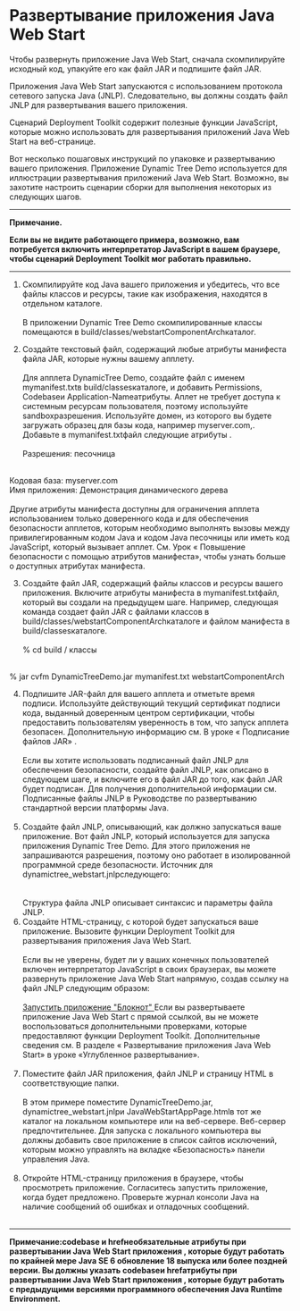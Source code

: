 # Развертывание приложения Java Web Start

Чтобы развернуть приложение Java Web Start, сначала скомпилируйте исходный код, упакуйте его как файл JAR и подпишите файл JAR.

Приложения Java Web Start запускаются с использованием протокола сетевого запуска Java (JNLP). Следовательно, вы должны создать файл JNLP для развертывания вашего приложения.

Сценарий Deployment Toolkit содержит полезные функции JavaScript, которые можно использовать для развертывания приложений Java Web Start на веб-странице.

Вот несколько пошаговых инструкций по упаковке и развертыванию вашего приложения. Приложение Dynamic Tree Demo используется для иллюстрации развертывания приложений Java Web Start. Возможно, вы захотите настроить сценарии сборки для выполнения некоторых из следующих шагов.

---
<b>
Примечание.  

Если вы не видите работающего примера, возможно, вам потребуется включить интерпретатор JavaScript в вашем браузере, чтобы сценарий Deployment Toolkit мог работать правильно.
</b>

---

1. Скомпилируйте код Java вашего приложения и убедитесь, что все файлы классов и ресурсы, такие как изображения, находятся в отдельном каталоге.
<br><br>
В приложении Dynamic Tree Demo скомпилированные классы помещаются в build/classes/webstartComponentArchкаталог.

2. Создайте текстовый файл, содержащий любые атрибуты манифеста файла JAR, которые нужны вашему апплету.
<br><br>
Для апплета DynamicTree Demo, создайте файл с именем mymanifest.txtв build/classesкаталоге, и добавить Permissions, Codebaseи Application-Nameатрибуты. Аплет не требует доступа к системным ресурсам пользователя, поэтому используйте sandboxразрешения. Используйте домен, из которого вы будете загружать образец для базы кода, например myserver.com,. Добавьте в mymanifest.txtфайл следующие атрибуты .
<br><br>
Разрешения: песочница
<br>
Кодовая база: myserver.com
<br>
Имя приложения: Демонстрация динамического дерева
<br><br>
Другие атрибуты манифеста доступны для ограничения апплета использованием только доверенного кода и для обеспечения безопасности апплетов, которым необходимо выполнять вызовы между привилегированным кодом Java и кодом Java песочницы или иметь код JavaScript, который вызывает апплет. См. Урок « Повышение безопасности с помощью атрибутов манифеста», чтобы узнать больше о доступных атрибутах манифеста.

3. Создайте файл JAR, содержащий файлы классов и ресурсы вашего приложения. Включите атрибуты манифеста в mymanifest.txtфайл, который вы создали на предыдущем шаге.
Например, следующая команда создает файл JAR с файлами классов в build/classes/webstartComponentArchкаталоге и файлом манифеста в build/classesкаталоге.
<br><br>
% cd build / классы
<br>
% jar cvfm DynamicTreeDemo.jar mymanifest.txt webstartComponentArch
<br>

4. Подпишите JAR-файл для вашего апплета и отметьте время подписи. Используйте действующий текущий сертификат подписи кода, выданный доверенным центром сертификации, чтобы предоставить пользователям уверенность в том, что запуск апплета безопасен.
Дополнительную информацию см. В уроке « Подписание файлов JAR» .
<br><br>
Если вы хотите использовать подписанный файл JNLP для обеспечения безопасности, создайте файл JNLP, как описано в следующем шаге, и включите его в файл JAR до того, как файл JAR будет подписан. Для получения дополнительной информации см. Подписанные файлы JNLP в Руководстве по развертыванию стандартной версии платформы Java.
<br><br>
5. Создайте файл JNLP, описывающий, как должно запускаться ваше приложение.
Вот файл JNLP, который используется для запуска приложения Dynamic Tree Demo. Для этого приложения не запрашиваются разрешения, поэтому оно работает в изолированной программной среде безопасности. Источник для dynamictree_webstart.jnlpследующего:
<br><br>                        
Структура файла JNLP описывает синтаксис и параметры файла JNLP.<br>
6. Создайте HTML-страницу, с которой будет запускаться ваше приложение. Вызовите функции Deployment Toolkit для развертывания приложения Java Web Start.
<br><br>
Если вы не уверены, будет ли у ваших конечных пользователей включен интерпретатор JavaScript в своих браузерах, вы можете развернуть приложение Java Web Start напрямую, создав ссылку на файл JNLP следующим образом:
<br><br>
<a href="/ абсолютный путь к файлу JNLP /dynamictree_webstart.jnlp"> Запустить приложение "Блокнот" </a>
Если вы развертываете приложение Java Web Start с прямой ссылкой, вы не можете воспользоваться дополнительными проверками, которые предоставляют функции Deployment Toolkit. Дополнительные сведения см. В разделе « Развертывание приложения Java Web Start» в уроке «Углубленное развертывание».
<br><br>
7. Поместите файл JAR приложения, файл JNLP и страницу HTML в соответствующие папки.
<br><br>
В этом примере поместите DynamicTreeDemo.jar, dynamictree_webstart.jnlpи JavaWebStartAppPage.htmlв тот же каталог на локальном компьютере или на веб-сервере. Веб-сервер предпочтительнее. Для запуска с локального компьютера вы должны добавить свое приложение в список сайтов исключений, которым можно управлять на вкладке «Безопасность» панели управления Java.
<br><br>
8. Откройте HTML-страницу приложения в браузере, чтобы просмотреть приложение. Согласитесь запустить приложение, когда будет предложено. Проверьте журнал консоли Java на наличие сообщений об ошибках и отладочных сообщений.
<br><br>
---
<b>Примечание:codebase и hrefнеобязательные атрибуты при развертывании Java Web Start приложения , которые будут работать по крайней мере Java SE 6 обновление 18 выпуска или более поздней версии. Вы должны указать codebaseи hrefатрибуты при развертывании Java Web Start приложения , которые будут работать с предыдущими версиями программного обеспечения Java Runtime Environment.</b>

